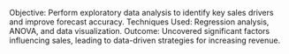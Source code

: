 Objective: Perform exploratory data analysis to identify key sales drivers and improve forecast accuracy.
Techniques Used: Regression analysis, ANOVA, and data visualization.
Outcome: Uncovered significant factors influencing sales, leading to data-driven strategies for increasing revenue.
